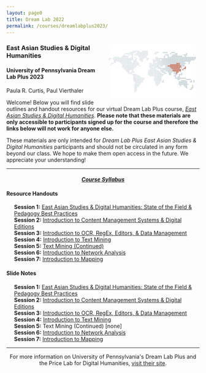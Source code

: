 ```yaml
---
layout: page0
title: Dream Lab 2022
permalink: /courses/dreamlabplus2023/
---
```


<div style>
<img src="/images/east_asia_bg.png" style="float:right;max-width:45%;padding: 10px 10px 10px 15px;">
</div><h3>East Asian Studies & Digital Humanities</h3><p>
<h4>University of Pennsylvania Dream Lab Plus 2023</h4>
<p></p>
Paula R. Curtis, Paul Vierthaler<p></p>
<p></p>
Welcome! Below you will find slide outlines and handout resources for our virtual Dream Lab Plus course, <em><a href="https://web.sas.upenn.edu/dream-lab/east-asian-studies-dream-lab-plus/">East Asian Studies & Digital Humanities</a></em>. <b>Please note that these materials are only accessible to participants signed up for the course and therefore the links below will not work for anyone else.</b><p></p>
These materials are only intended for <em>Dream Lab Plus East Asian Studies & Digital Humanities</em> participants and should not be circulated in any form beyond our class. We hope to make them open access in the future. We appreciate your understanding!
<p></p>
<hr>
<p></p>
<center><em><h4><a href="https://docs.google.com/document/d/1X7r7Hq2eofg2Pc_5dc2KNBrO-uwT29YsVgMk_m0p4FI/edit?usp=sharing">Course Syllabus</a></h4></em></center><p></p>
<p></p>
<h4>Resource Handouts</h4><p></p>

<span style="padding-left: 20px; display:block"><b>Session 1:</b> <a href="https://docs.google.com/document/d/1AVz-iMA8uOCPnPyTXM1b06y0v41QrONBAw-j1CuMqbM/edit?usp=sharing">East Asian Studies & Digital Humanities: State of the Field & Pedagogy Best Practices</a><br>
<b>Session 2:</b> <a href="https://docs.google.com/document/d/1eJoPRZcnFeKp6mlCR1PLPgoKGsyMAyMjqTInG7wiblY/edit?usp=sharing">Introduction to Content Management Systems & Digital Editions</a><br>
<b>Session 3:</b> <a href="https://docs.google.com/document/d/1o-WAdkHCFUz15x_xUZexN3rt-YiRLYEpPnw-qZ5WK7Y/edit?usp=sharing">Introduction to OCR, RegEx, Editors, & Data Management</a><br>
<b>Session 4:</b> <a href="https://docs.google.com/document/d/1o-WAdkHCFUz15x_xUZexN3rt-YiRLYEpPnw-qZ5WK7Y/edit?usp=sharing">Introduction to Text Mining</a><br>
<b>Session 5:</b> <a href="https://docs.google.com/document/d/106cF5DY2mvHphJD77_bKcoVlrYAribu8Cu07QP0dTwU/edit?usp=sharing">Text Mining (Continued)</a><br>
<b>Session 6:</b> <a href="https://docs.google.com/document/d/1RZvqb2Z3hJA8iNPLkuQuTiBU5Ytd1yWi0hDsjfZbwNE/edit?usp=sharing">Introduction to Network Analysis</a><br>
<b>Session 7:</b> <a href="https://docs.google.com/document/d/1o_MA1cvxT9VsR5lfaI1Pp2B9sb6mTq1czubc_sY0kbM/edit?usp=sharing">Introduction to Mapping</a><br>
</span>
<p></p>
<p></p>
<h4>Slide Notes</h4><p></p>

<span style="padding-left: 20px; display:block"><b>Session 1:</b> <a href="https://docs.google.com/document/d/1HrA8RJNkXiQe-nPquWXJ5yrYmpd2bhV-P9YTZAdyJkg/edit?usp=sharing">East Asian Studies & Digital Humanities: State of the Field & Pedagogy Best Practices</a><br>
<b>Session 2:</b> <a href="https://docs.google.com/document/d/1_HR-Q2xXKH4dbWBMPDORvyjBO-e2SgKe2filP-YLjpw/edit?usp=sharing">Introduction to Content Management Systems & Digital Editions</a><br>
<b>Session 3:</b> <a href="https://docs.google.com/document/d/1K7lw5GoseBDSeWZBijMF8yzv-iIp8K2F4oRdxyzJSdI/edit?usp=sharing">Introduction to OCR, RegEx, Editors, & Data Management</a><br>
<b>Session 4:</b> <a href="https://docs.google.com/document/d/1K7lw5GoseBDSeWZBijMF8yzv-iIp8K2F4oRdxyzJSdI/edit?usp=sharing">Introduction to Text Mining</a><br>
<b>Session 5:</b> Text Mining (Continued) [none]<br>
<b>Session 6:</b> <a href="https://docs.google.com/document/d/1q4HD3Kva2ug5yerNDj1GXwvWlThCkrFK1qjWBldbpVY/edit?usp=sharing">Introduction to Network Analysis</a><br>
<b>Session 7:</b> <a href="https://docs.google.com/document/d/1WKDLmua1rgb9XhC460XzKQ6BpkMZURvutPa9rxtnrVs/edit?usp=sharing">Introduction to Mapping</a><br>
</span>
<p></p>
<p></p>
<hr>
<p></p>
<center>For more information on University of Pennsylvania's Dream Lab Plus and the Price Lab for Digital Humanities, <a href="https://web.sas.upenn.edu/dream-lab/dream-lab-plus/">visit their site</a>.</center>
